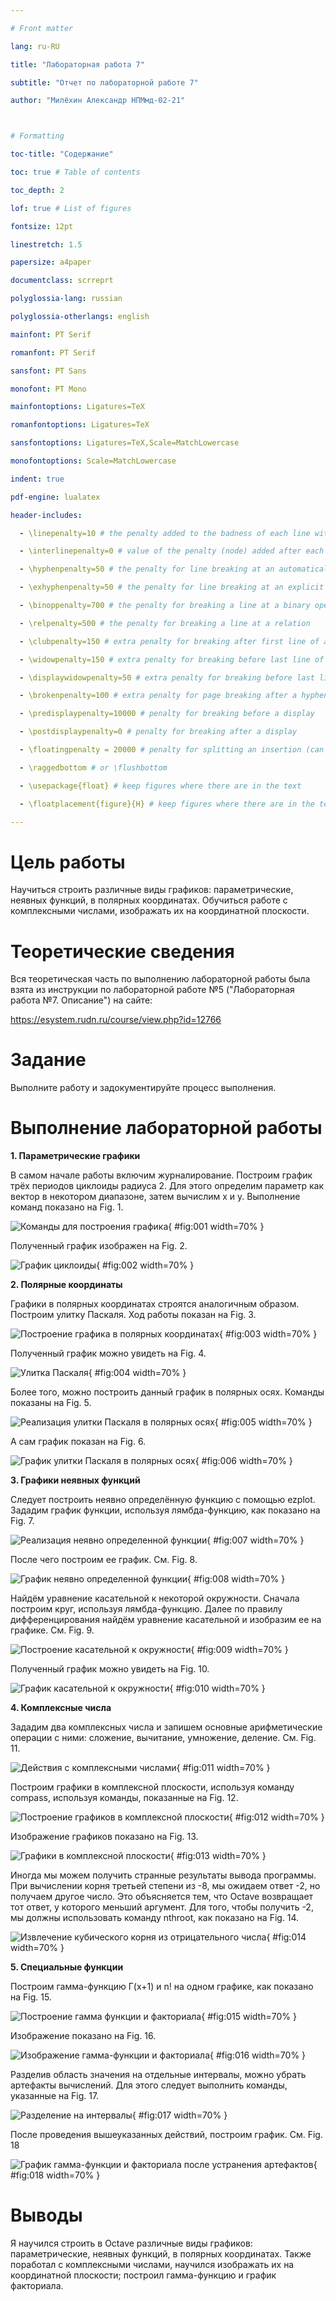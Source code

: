 ---
# Front matter
lang: ru-RU
title: "Лабораторная работа 7"
subtitle: "Отчет по лабораторной работе 7"
author: "Милёхин Александр НПМмд-02-21"

# Formatting
toc-title: "Содержание"
toc: true # Table of contents
toc_depth: 2
lof: true # List of figures
fontsize: 12pt
linestretch: 1.5
papersize: a4paper
documentclass: scrreprt
polyglossia-lang: russian
polyglossia-otherlangs: english
mainfont: PT Serif
romanfont: PT Serif
sansfont: PT Sans
monofont: PT Mono
mainfontoptions: Ligatures=TeX
romanfontoptions: Ligatures=TeX
sansfontoptions: Ligatures=TeX,Scale=MatchLowercase
monofontoptions: Scale=MatchLowercase
indent: true
pdf-engine: lualatex
header-includes:
  - \linepenalty=10 # the penalty added to the badness of each line within a paragraph (no associated penalty node) Increasing the value makes tex try to have fewer lines in the paragraph.
  - \interlinepenalty=0 # value of the penalty (node) added after each line of a paragraph.
  - \hyphenpenalty=50 # the penalty for line breaking at an automatically inserted hyphen
  - \exhyphenpenalty=50 # the penalty for line breaking at an explicit hyphen
  - \binoppenalty=700 # the penalty for breaking a line at a binary operator
  - \relpenalty=500 # the penalty for breaking a line at a relation
  - \clubpenalty=150 # extra penalty for breaking after first line of a paragraph
  - \widowpenalty=150 # extra penalty for breaking before last line of a paragraph
  - \displaywidowpenalty=50 # extra penalty for breaking before last line before a display math
  - \brokenpenalty=100 # extra penalty for page breaking after a hyphenated line
  - \predisplaypenalty=10000 # penalty for breaking before a display
  - \postdisplaypenalty=0 # penalty for breaking after a display
  - \floatingpenalty = 20000 # penalty for splitting an insertion (can only be split footnote in standard LaTeX)
  - \raggedbottom # or \flushbottom
  - \usepackage{float} # keep figures where there are in the text
  - \floatplacement{figure}{H} # keep figures where there are in the text
---

# Цель работы

Научиться строить различные виды графиков: параметрические, неявных функций, в полярных координатах. Обучиться работе с комплексными числами, изображать их на координатной плоскости.  

# Теоретические сведения

Вся теоретическая часть по выполнению лабораторной работы была взята из инструкции по лабораторной работе №5 ("Лабораторная работа №7. Описание") на сайте:
https://esystem.rudn.ru/course/view.php?id=12766

# Задание

Выполните работу и задокументируйте процесс выполнения.

# Выполнение лабораторной работы

**1. Параметрические графики**

В самом начале работы включим журналирование. Построим график трёх периодов циклоиды радиуса 2. Для этого определим параметр как вектор в некотором диапазоне, затем вычислим x и y. Выполнение команд показано на Fig. 1.

![Команды для построения графика](image/lab_7.1.png){ #fig:001 width=70% }

Полученный график изображен на Fig. 2.  

![График циклоиды](image/lab_7.2.png){ #fig:002 width=70% }

**2. Полярные координаты**

Графики в полярных координатах строятся аналогичным образом. Построим улитку Паскаля. Ход работы показан на Fig. 3.  

![Построение графика в полярных координатах](image/lab_7.3.png){ #fig:003 width=70% }

Полученный график можно увидеть на Fig. 4.  

![Улитка Паскаля](image/lab_7.4.png){ #fig:004 width=70% }

Более того, можно построить данный график в полярных осях. Команды показаны на Fig. 5.  

![Реализация улитки Паскаля в полярных осях](image/lab_7.5.png){ #fig:005 width=70% }

А сам график показан на Fig. 6.

![График улитки Паскаля в полярных осях](image/lab_7.6.png){ #fig:006 width=70% }

**3. Графики неявных функций**

Следует построить неявно определённую функцию с помощью ezplot. Зададим график функции, используя лямбда-функцию, как показано на Fig. 7.  

![Реализация неявно определенной функции](image/lab_7.7.png){ #fig:007 width=70% }

После чего построим ее график. См. Fig. 8.  

![График неявно определенной функции](image/lab_7.8.png){ #fig:008 width=70% }

Найдём уравнение касательной к некоторой окружности. Сначала построим круг, используя лямбда-функцию. Далее по правилу дифференцирования найдём уравнение касательной и изобразим  ее на графике. См. Fig. 9.  

![Построение касательной к окружности](image/lab_7.9.png){ #fig:009 width=70% }

Полученный график можно увидеть на Fig. 10.  

![График касательной к окружности](image/lab_7.10.png){ #fig:010 width=70% }

**4. Комплексные числа**

Зададим два комплексных числа и запишем основные арифметические операции с ними: сложение, вычитание,  умножение, деление. См. Fig. 11.  

![Действия с комплексными числами](image/lab_7.11.png){ #fig:011 width=70% }

Построим графики в комплексной плоскости, используя команду compass, используя команды, показанные на Fig. 12.  


![Построение графиков в комплексной плоскости](image/lab_7.12.png){ #fig:012 width=70% }

Изображение графиков показано на Fig. 13.  

![Графики в комплексной плоскости](image/lab_7.13.png){ #fig:013 width=70% }

Иногда мы можем получить странные результаты вывода программы. При вычислении корня третьей степени из -8, мы ожидаем ответ -2, но получаем другое число. Это объясняется тем, что Octave возвращает тот ответ, у которого меньший аргумент. Для того, чтобы получить -2, мы должны использовать команду nthroot, как показано на Fig. 14.  

![Извлечение кубического корня из отрицательного числа](image/lab_7.14.png){ #fig:014 width=70% }

**5. Специальные функции**

Построим гамма-функцию Г(х+1) и n! на одном графике, как показано на Fig. 15.  

![Построение гамма функции и факториала](image/lab_7.15.png){ #fig:015 width=70% }

Изображение показано на Fig. 16.  

![Изображение гамма-функции и факториала](image/lab_7.16.png){ #fig:016 width=70% }

Разделив область значения на отдельные интервалы, можно убрать артефакты вычислений. Для этого следует выполнить команды, указанные на Fig. 17.  

![Разделение на интервалы](image/lab_7.17.png){ #fig:017 width=70% }

После проведения вышеуказанных действий, построим график. См. Fig. 18  

![График гамма-функции и факториала после устранения артефактов](image/lab_7.18.png){ #fig:018 width=70% }

# Выводы

Я научился строить в Octave различные виды графиков: параметрические, неявных функций, в полярных координатах. Также поработал с комплексными числами, научился изображать их на координатной плоскости; построил гамма-функцию и график факториала. 